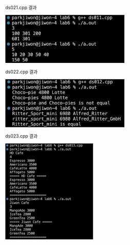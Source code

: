 ds021.cpp 결과<br>

<img src= 'https://github.com/jiwonpark831/22300323_PJW_DS/blob/main/lab6/results/ds011.png' height = 150>


ds022.cpp 결과<br>

<img src= 'https://github.com/jiwonpark831/22300323_PJW_DS/blob/main/lab6/results/ds012.png' height = 150>


ds023.cpp 결과<br>

<img src= 'https://github.com/jiwonpark831/22300323_PJW_DS/blob/main/lab6/results/ds013.png' height = 300>
